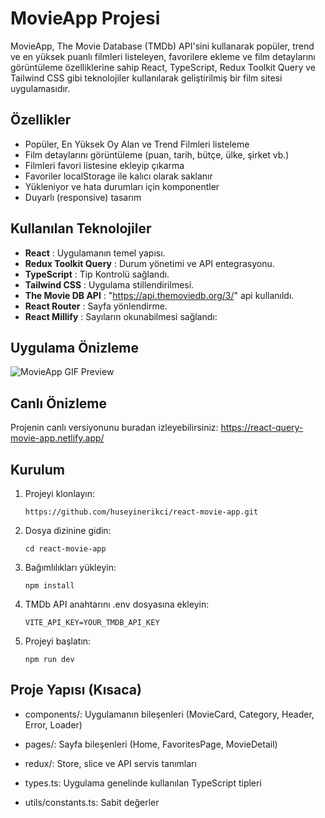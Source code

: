 # MovieApp Projesi

MovieApp, The Movie Database (TMDb) API'sini kullanarak popüler, trend ve en yüksek puanlı filmleri listeleyen, favorilere ekleme ve film detaylarını görüntüleme özelliklerine sahip React, TypeScript, Redux Toolkit Query ve Tailwind CSS gibi teknolojiler kullanılarak geliştirilmiş bir film sitesi uygulamasıdır.

## Özellikler

- Popüler, En Yüksek Oy Alan ve Trend Filmleri listeleme
- Film detaylarını görüntüleme (puan, tarih, bütçe, ülke, şirket vb.)
- Filmleri favori listesine ekleyip çıkarma
- Favoriler localStorage ile kalıcı olarak saklanır
- Yükleniyor ve hata durumları için komponentler
- Duyarlı (responsive) tasarım

## Kullanılan Teknolojiler

- **React** : Uygulamanın temel yapısı.
- **Redux Toolkit Query** : Durum yönetimi ve API entegrasyonu.
- **TypeScript** : Tip Kontrolü sağlandı.
- **Tailwind CSS** : Uygulama stillendirilmesi.
- **The Movie DB API** : "https://api.themoviedb.org/3/" api kullanıldı.
- **React Router** : Sayfa yönlendirme.
- **React Millify** : Sayıların okunabilmesi sağlandı:

## Uygulama Önizleme

![MovieApp GIF Preview](public/preview.gif)

## Canlı Önizleme

Projenin canlı versiyonunu buradan izleyebilirsiniz: https://react-query-movie-app.netlify.app/

## Kurulum

1. Projeyi klonlayın:

   `https://github.com/huseyinerikci/react-movie-app.git`

2. Dosya dizinine gidin:

   `cd react-movie-app`

3. Bağımlılıkları yükleyin:

   `npm install`

4. TMDb API anahtarını .env dosyasına ekleyin:

   `VITE_API_KEY=YOUR_TMDB_API_KEY`

5. Projeyi başlatın:

   `npm run dev`

## Proje Yapısı (Kısaca)

- components/: Uygulamanın bileşenleri (MovieCard, Category, Header, Error, Loader)

- pages/: Sayfa bileşenleri (Home, FavoritesPage, MovieDetail)

- redux/: Store, slice ve API servis tanımları

- types.ts: Uygulama genelinde kullanılan TypeScript tipleri

- utils/constants.ts: Sabit değerler
